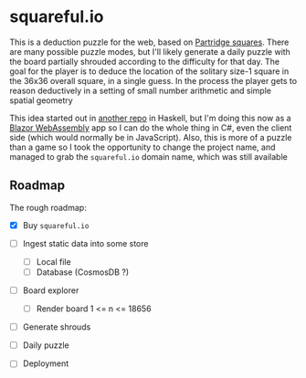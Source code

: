 # squareful.io

This is a deduction puzzle for the web, based on [Partridge squares](https://pyrigan.com/2017/02/17/the-partridge-puzzle/).  There are many possible puzzle modes, but I'll likely generate a daily puzzle with the board partially shrouded according to the difficulty for that day.  The goal for the player is to deduce the location of the solitary size-1 square in the 36x36 overall square, in a single guess. In the process the player gets to reason deductively in a setting of small number arithmetic and simple spatial geometry

This idea started out in [another repo](https://github.com/jasonincanada/square-game) in Haskell, but I'm doing this now as a [Blazor WebAssembly](https://dotnet.microsoft.com/en-us/apps/aspnet/web-apps/blazor) app so I can do the whole thing in C#, even the client side (which would normally be in JavaScript).  Also, this is more of a puzzle than a game so I took the opportunity to change the project name, and managed to grab the `squareful.io` domain name, which was still available


## Roadmap

The rough roadmap:

- [x] Buy `squareful.io`

- [ ] Ingest static data into some store
  - [ ] Local file
  - [ ] Database (CosmosDB ?)

- [ ] Board explorer
  - [ ] Render board 1 <= n <= 18656

- [ ] Generate shrouds
- [ ] Daily puzzle
- [ ] Deployment
